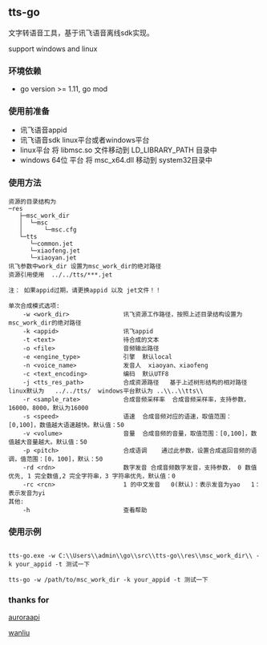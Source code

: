 ## tts-go

文字转语音工具，基于讯飞语音离线sdk实现。

support windows and linux

### 环境依赖

* go version >= 1.11, go mod

### 使用前准备

- 讯飞语音appid
- 讯飞语音sdk linux平台或者windows平台
- linux平台 将 libmsc.so 文件移动到 LD_LIBRARY_PATH 目录中
- windows 64位 平台 将 msc_x64.dll 移动到 system32目录中


### 使用方法

```
资源的目录结构为
─res
   ├─msc_work_dir
   │  └─msc
   │      └─msc.cfg
   └─tts
      └─common.jet
      └─xiaofeng.jet
      └─xiaoyan.jet
讯飞参数中work_dir 设置为msc_work_dir的绝对路径
资源引用使用  ../../tts/***.jet

注： 如果appid过期，请更换appid 以及 jet文件！！

单次合成模式选项:
    -w <work_dir>				讯飞资源工作路径，按照上述目录结构设置为msc_work_dir的绝对路径
    -k <appid>					讯飞appid
    -t <text>                	待合成的文本
    -o <file>               	音频输出路径 
    -e <engine_type>			引擎  默认local
    -n <voice_name>				发音人  xiaoyan、xiaofeng
    -c <text_encoding>			编码  默认UTF8
    -j <tts_res_path>			合成资源路径   基于上述树形结构的相对路径  linux默认为   ../../tts/  windows平台默认为 ..\\..\\tts\\
    -r <sample_rate>			合成音频采样率  合成音频采样率，支持参数，16000，8000，默认为16000
    -s <speed>					语速  合成音频对应的语速，取值范围：[0,100]，数值越大语速越快。默认值：50
    -v <volume>					音量  合成音频的音量，取值范围：[0,100]，数值越大音量越大。默认值：50
    -p <pitch>					合成语调    通过此参数，设置合成返回音频的语调，值范围：[0，100]，默认：50
    -rd <rdn>					数字发音 合成音频数字发音，支持参数， 0 数值优先, 1 完全数值,2 完全字符串，3 字符串优先，默认值：0 
    -rc <rcn>					1 的中文发音   0(默认)：表示发音为yao   1：表示发音为yi
其他:
    -h                          查看帮助 
```

### 使用示例

```

tts-go.exe -w C:\\Users\\admin\\go\\src\\tts-go\\res\\msc_work_dir\\ -k your_appid -t 测试一下

tts-go -w /path/to/msc_work_dir -k your_appid -t 测试一下

```

### thanks for



[auroraapi](https://github.com/auroraapi/aurora-go)

[wanliu](https://github.com/wanliu/xf)